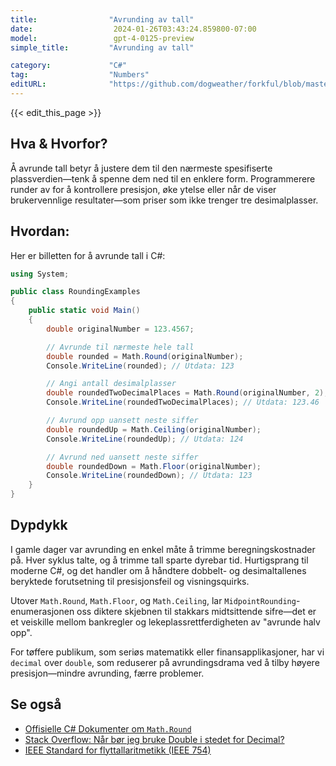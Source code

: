 ```yaml
---
title:                "Avrunding av tall"
date:                  2024-01-26T03:43:24.859800-07:00
model:                 gpt-4-0125-preview
simple_title:         "Avrunding av tall"

category:             "C#"
tag:                  "Numbers"
editURL:              "https://github.com/dogweather/forkful/blob/master/content/no/c-sharp/rounding-numbers.md"
---
```


{{< edit_this_page >}}

## Hva & Hvorfor?
Å avrunde tall betyr å justere dem til den nærmeste spesifiserte plassverdien—tenk å spenne dem ned til en enklere form. Programmerere runder av for å kontrollere presisjon, øke ytelse eller når de viser brukervennlige resultater—som priser som ikke trenger tre desimalplasser.

## Hvordan:
Her er billetten for å avrunde tall i C#:

```csharp
using System;

public class RoundingExamples
{
    public static void Main()
    {
        double originalNumber = 123.4567;

        // Avrunde til nærmeste hele tall
        double rounded = Math.Round(originalNumber);
        Console.WriteLine(rounded); // Utdata: 123

        // Angi antall desimalplasser
        double roundedTwoDecimalPlaces = Math.Round(originalNumber, 2);
        Console.WriteLine(roundedTwoDecimalPlaces); // Utdata: 123.46

        // Avrund opp uansett neste siffer
        double roundedUp = Math.Ceiling(originalNumber);
        Console.WriteLine(roundedUp); // Utdata: 124

        // Avrund ned uansett neste siffer
        double roundedDown = Math.Floor(originalNumber);
        Console.WriteLine(roundedDown); // Utdata: 123
    }
}
```

## Dypdykk
I gamle dager var avrunding en enkel måte å trimme beregningskostnader på. Hver syklus talte, og å trimme tall sparte dyrebar tid. Hurtigsprang til moderne C#, og det handler om å håndtere dobbelt- og desimaltallenes beryktede forutsetning til presisjonsfeil og visningsquirks.

Utover `Math.Round`, `Math.Floor`, og `Math.Ceiling`, lar `MidpointRounding`-enumerasjonen oss diktere skjebnen til stakkars midtsittende sifre—det er et veiskille mellom bankregler og lekeplassrettferdigheten av "avrunde halv opp".

For tøffere publikum, som seriøs matematikk eller finansapplikasjoner, har vi `decimal` over `double`, som reduserer på avrundingsdrama ved å tilby høyere presisjon—mindre avrunding, færre problemer.

## Se også
- [Offisielle C# Dokumenter om `Math.Round`](https://docs.microsoft.com/en-us/dotnet/api/system.math.round)
- [Stack Overflow: Når bør jeg bruke Double i stedet for Decimal?](https://stackoverflow.com/questions/1165761/decimal-vs-double-which-one-should-i-use-and-when)
- [IEEE Standard for flyttallaritmetikk (IEEE 754)](https://en.wikipedia.org/wiki/IEEE_754)

